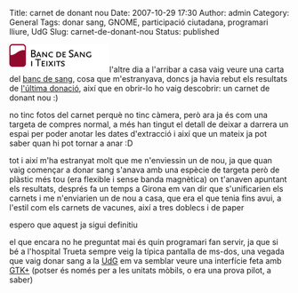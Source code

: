 Title: carnet de donant nou
Date: 2007-10-29 17:30
Author: admin
Category: General
Tags: donar sang, GNOME, participació ciutadana, programari lliure, UdG
Slug: carnet-de-donant-nou
Status: published

<img src="./wp-content/uploads/2007/04/logo_portada.gif" data-align="right" alt="logo del banc de sang" />l'altre dia a l'arribar a casa vaig veure una carta del <a href="http://www.bancsang.net/" target="_blank" rel="noopener">banc de sang</a>, cosa que m'estranyava, doncs ja havia rebut els resultats de <a href="?p=189" target="_blank" rel="noopener">l'última donació</a>, així que en obrir-lo ho vaig descobrir: un carnet de donant nou :)

no tinc fotos del carnet perquè no tinc càmera, però ara ja és com una targeta de compres normal, a més han tingut el detall de deixar a darrera un espai per poder anotar les dates d'extracció i així que un mateix ja pot saber quan hi pot tornar a anar :D

tot i així m'ha estranyat molt que me n'enviessin un de nou, ja que quan vaig començar a donar sang s'anava amb una espècie de targeta però de plàstic més tou (era flexible i sense banda magnètica) on t'anaven apuntant els resultats, després fa un temps a Girona em van dir que s'unificarien els carnets i me n'enviarien un de nou a casa, que era el que tenia fins avui, a l'estil com els carnets de vacunes, així a tres doblecs i de paper

espero que aquest ja sigui definitiu

el que encara no he preguntat mai és quin programari fan servir, ja que si bé a l'hospital Trueta sempre veig la típica pantalla de ms-dos, una vegada que vaig donar sang a la <a href="http://www.udg.edu" target="_blank" rel="noopener">UdG</a> em va semblar veure una interfície feta amb <a href="http://www.gtk.org" target="_blank" rel="noopener">GTK+</a> (potser és només per a les unitats mòbils, o era una prova pilot, a saber)
